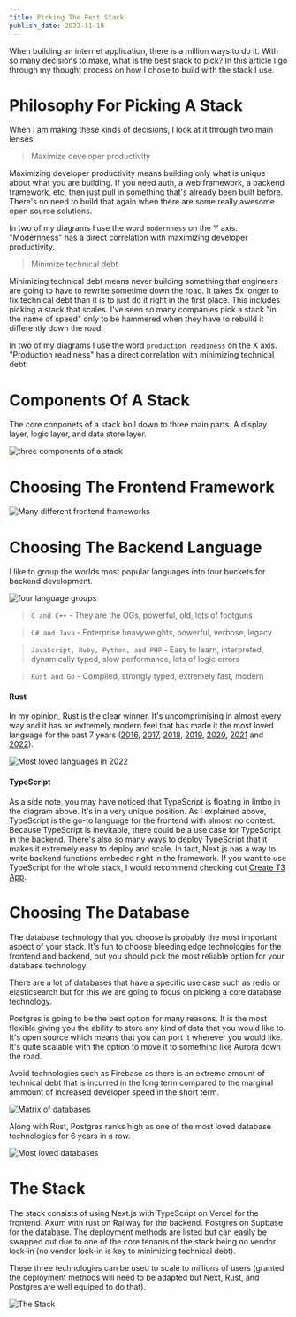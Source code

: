 ```yaml
---
title: Picking The Best Stack
publish_date: 2022-11-19
---
```


When building an internet application, there is a million ways to do it. With so many decisions to make, what is the best stack to pick? In this article I go through my thought process on how I chose to build with the stack I use.

# Philosophy For Picking A Stack

When I am making these kinds of decisions, I look at it through two main lenses.

> Maximize developer productivity

Maximizing developer productivity means building only what is unique about what you are building. If you need auth, a web framework, a backend framework, etc, then just pull in something that's already been built before. There's no need to build that again when there are some really awesome open source solutions.

In two of my diagrams I use the word `modernness` on the Y axis. "Modernness" has a direct correlation with maximizing developer productivity. 

> Minimize technical debt

Minimizing technical debt means never building something that engineers are going to have to rewrite sometime down the road. It takes 5x longer to fix technical debt than it is to just do it right in the first place. This includes picking a stack that scales. I've seen so many companies pick a stack "in the name of speed" only to be hammered when they have to rebuild it differently down the road.

In two of my diagrams I use the word `production readiness` on the X axis. "Production readiness" has a direct correlation with minimizing technical debt. 

<!-- Some examples include companies that start with Firebase. Firebase is cute when you are starting because it takes care of a lot of heavy lifting. It becomes a nightmare though when you need switch off of it. Another example is companies that picked Ruby on Rails. It looks good in the beginning with all of the batteries included. It becomes a nightmare at scale when you have more than 5 engineers working on it. -->

# Components Of A Stack

The core conponets of a stack boil down to three main parts. A display layer, logic layer, and data store layer.

![three components of a stack](../photos/stack.png)
# Choosing The Frontend Framework

![Many different frontend frameworks](../photos/frontend_frameworks.png)

# Choosing The Backend Language

I like to group the worlds most popular languages into four buckets for backend development.

![four language groups](../photos/language_groups.png)

> `C and C++` - They are the OGs, powerful, old, lots of footguns

> `C# and Java` - Enterprise heavyweights, powerful, verbose, legacy

> `JavaScript, Ruby, Python, and PHP` - Easy to learn, interpreted, dynamically typed, slow performance, lots of logic errors

> `Rust and Go` - Compiled, strongly typed, extremely fast, modern

<!-- You may have noticed that TypeScript isn't in a group. TypeScript is in a very interesting place in the current landscape. It's more production ready than its other interpreted counterparts but it still suffers from being quite slow in performance and it's type system isn't good as it should be to be considered amongst the other more production ready langugages.

These groups are sorted on two axes. Modernness and Production Readiness.

#### Production Readiness

This one is pretty straight forward. This looks at things like developer productivity in a team environment, error probablility, scalability, performance, and most importantly minimizing technical debt amongst other things.

#### Modernness

This one may not seem as important or straight forward but it is critical to developer productivity. One example is the package management experience. Compare the C++ package management experience vs Rust's package management experience. It's a night and day difference. There's also a lot of language specific differences that make some langauages much easier to code with than others. -->

#### Rust

In my opinion, Rust is the clear winner. It's uncomprimising in almost every way and it has an extremely modern feel that has made it the most loved language for the past 7 years ([2016](https://insights.stackoverflow.com/survey/2016#technology-most-loved-dreaded-and-wanted), [2017](https://insights.stackoverflow.com/survey/2017#most-loved-dreaded-and-wanted), [2018](https://insights.stackoverflow.com/survey/2018#technology-_-most-loved-dreaded-and-wanted-languages), [2019](https://insights.stackoverflow.com/survey/2019#technology-_-most-loved-dreaded-and-wanted-languages), [2020](https://insights.stackoverflow.com/survey/2020#most-loved-dreaded-and-wanted), [2021](https://insights.stackoverflow.com/survey/2021/#technology-most-loved-dreaded-and-wanted) and [2022](https://survey.stackoverflow.co/2022/#section-most-loved-dreaded-and-wanted-programming-scripting-and-markup-languages)).

![Most loved languages in 2022](../photos/most_loved_languages.png)

#### TypeScript

As a side note, you may have noticed that TypeScript is floating in limbo in the diagram above. It's in a very unique position. As I explained above, TypeScript is the go-to language for the frontend with almost no contest. Because TypeScript is inevitable, there could be a use case for TypeScript in the backend. There's also so many ways to deploy TypeScript that it makes it extremely easy to deploy and scale. In fact, Next.js has a way to write backend functions embeded right in the framework. If you want to use TypeScript for the whole stack, I would recommend checking out [Create T3 App](https://create.t3.gg/).

# Choosing The Database

The database technology that you choose is probably the most important aspect of your stack. It's fun to choose bleeding edge technologies for the frontend and backend, but you should pick the most reliable option for your database technology.

There are a lot of databases that have a specific use case such as redis or elasticsearch but for this we are going to focus on picking a core database technology.

Postgres is going to be the best option for many reasons. It is the most flexible giving you the ability to store any kind of data that you would like to. It's open source which means that you can port it wherever you would like. It's quite scalable with the option to move it to something like Aurora down the road.

Avoid technologies such as Firebase as there is an extreme amount of technical debt that is incurred in the long term compared to the marginal ammount of increased developer speed in the short term.

![Matrix of databases](../photos/databases.png)

Along with Rust, Postgres ranks high as one of the most loved database technologies for 6 years in a row.

![Most loved databases](../photos/most_loved_databases.png)

# The Stack

The stack consists of using Next.js with TypeScript on Vercel for the frontend. Axum with rust on Railway for the backend. Postgres on Supbase for the database. The deployment methods are listed but can easily be swapped out due to one of the core tenants of the stack being no vendor lock-in (no vendor lock-in is key to minimizing technical debt).

These three technologies can be used to scale to millions of users (granted the deployment methods will need to be adapted but Next, Rust, and Postgres are well equiped to do that). 

![The Stack](../photos/specific_stack.png)